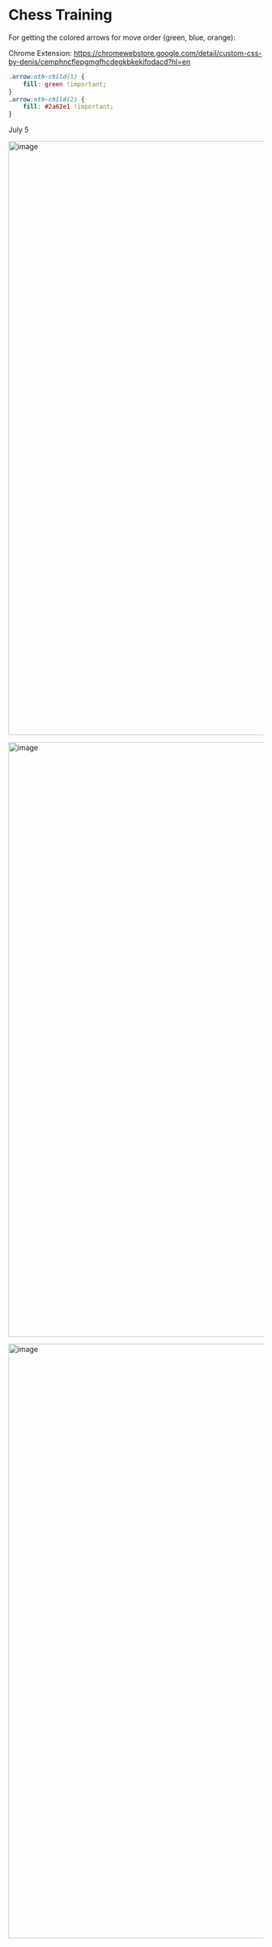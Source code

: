 # Chess Training

For getting the colored arrows for move order (green, blue, orange):

Chrome Extension: https://chromewebstore.google.com/detail/custom-css-by-denis/cemphncflepgmgfhcdegkbkekifodacd?hl=en

```css
.arrow:nth-child(1) {
    fill: green !important;
}
.arrow:nth-child(2) {
    fill: #2a62e1 !important;
}
```

July 5

<a href="https://www.chess.com/game/live/108094210182?username=kuvos"><img width="1171" alt="image" src="https://github.com/vjeux/chess-training/assets/197597/a614524f-6ad1-4a60-839c-969e5a75eb70"></a>

<a href="https://www.chess.com/game/live/108094170514?username=kuvos"><img width="1172" alt="image" src="https://github.com/vjeux/chess-training/assets/197597/b356f492-a23d-4281-9ca3-bb8ff6859e10"></a>

<a href="https://www.chess.com/game/live/108094014644?username=kuvos"><img width="1172" alt="image" src="https://github.com/vjeux/chess-training/assets/197597/05039de0-5f64-4da0-b8f2-7a9e08d7e6ee"></a>
